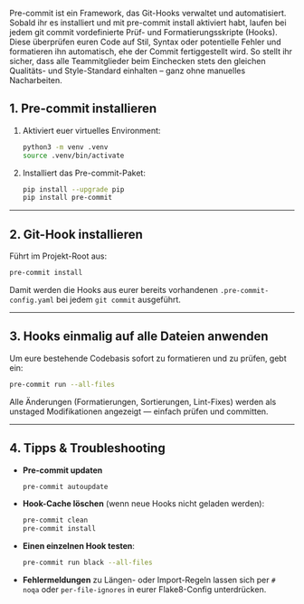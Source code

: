 Pre-commit ist ein Framework, das Git-Hooks verwaltet und automatisiert. Sobald ihr es installiert und mit pre-commit install aktiviert habt, laufen bei jedem git commit vordefinierte Prüf- und Formatierungsskripte (Hooks). Diese überprüfen euren Code auf Stil, Syntax oder potentielle Fehler und formatieren ihn automatisch, ehe der Commit fertiggestellt wird. So stellt ihr sicher, dass alle Teammitglieder beim Einchecken stets den gleichen Qualitäts- und Style-Standard einhalten – ganz ohne manuelles Nacharbeiten.

## 1. Pre-commit installieren

1. Aktiviert euer virtuelles Environment:

   ```bash
   python3 -m venv .venv
   source .venv/bin/activate
   ```

1. Installiert das Pre-commit-Paket:

   ```bash
   pip install --upgrade pip
   pip install pre-commit
   ```

______________________________________________________________________

## 2. Git-Hook installieren

Führt im Projekt-Root aus:

```bash
pre-commit install
```

Damit werden die Hooks aus eurer bereits vorhandenen `.pre-commit-config.yaml` bei jedem `git commit` ausgeführt.

______________________________________________________________________

## 3. Hooks einmalig auf alle Dateien anwenden

Um eure bestehende Codebasis sofort zu formatieren und zu prüfen, gebt ein:

```bash
pre-commit run --all-files
```

Alle Änderungen (Formatierungen, Sortierungen, Lint-Fixes) werden als unstaged Modifikationen angezeigt — einfach prüfen und committen.

______________________________________________________________________

## 4. Tipps & Troubleshooting

- **Pre-commit updaten**
  ```bash
  pre-commit autoupdate
  ```
- **Hook-Cache löschen** (wenn neue Hooks nicht geladen werden):
  ```bash
  pre-commit clean
  pre-commit install
  ```
- **Einen einzelnen Hook testen**:
  ```bash
  pre-commit run black --all-files
  ```
- **Fehlermeldungen** zu Längen- oder Import-Regeln lassen sich per `# noqa` oder `per-file-ignores` in eurer Flake8-Config unterdrücken.
